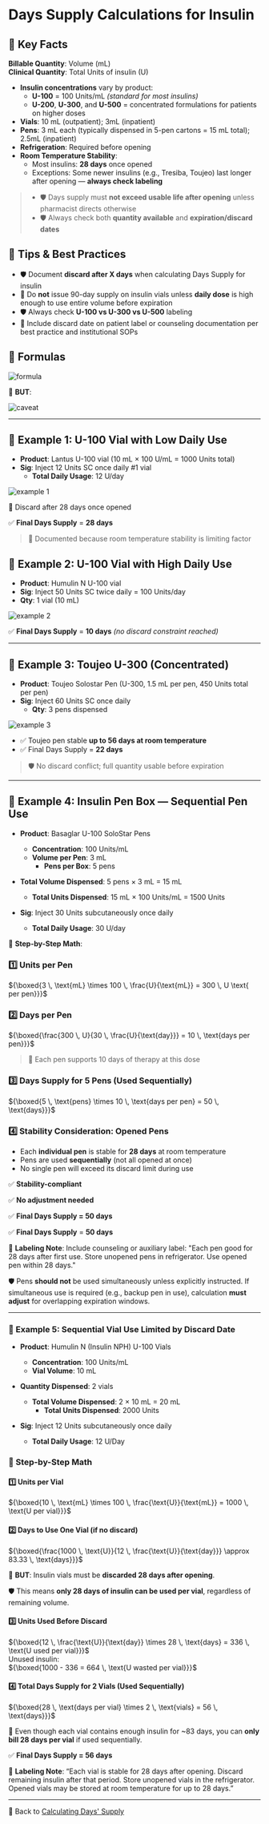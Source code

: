 # Days Supply Calculations for Insulin

<!-- 
## Reference

Pharmacy Calculations, 6e; Morton Publishing | Chapter 13
-->

## 🔑 Key Facts

**Billable Quantity**: Volume (mL)  
**Clinical Quantity**: Total Units of insulin (U)

- **Insulin concentrations** vary by product:
  - **U-100** = 100 Units/mL *(standard for most insulins)*
  - **U-200**, **U-300**, and **U-500** = concentrated formulations for patients on higher doses
- **Vials**: 10 mL (outpatient); 3mL (inpatient)
- **Pens**: 3 mL each (typically dispensed in 5-pen cartons = 15 mL total); 2.5mL (inpatient)
- **Refrigeration**: Required before opening
- **Room Temperature Stability**:
  - Most insulins: **28 days** once opened
  - Exceptions: Some newer insulins (e.g., Tresiba, Toujeo) last longer after opening — **always check labeling**

>- 🛡️ Days supply must **not exceed usable life after opening** unless pharmacist directs otherwise  
>- 🛡️ Always check both **quantity available** and **expiration/discard dates**

## 🚨 Tips & Best Practices

- 🛡️ Document **discard after X days** when calculating Days Supply for insulin
- 🚨 Do **not** issue 90-day supply on insulin vials unless **daily dose** is high enough to use entire volume before expiration
- 🛡️ Always check **U-100 vs U-300 vs U-500** labeling
- 📍 Include discard date on patient label or counseling documentation per best practice and institutional SOPs

## 🔢 Formulas

![formula](./img/insulin_days/formula.PNG)
<!-- ${\boxed{\text{Total Units Available} = \text{mL Dispensed} \times \text{Units/mL}}}$

${\boxed{\text{Days Supply} = \frac{\text{Total Units Available}}{\text{Units Per Diem}}}}$ -->

🛑 **BUT**:

![caveat](./img/insulin_days/caveat.PNG)
<!-- ${\boxed{\text{Max Days Supply} = \text{Minimum of: Calculated Supply OR Expiration After Opening}}}$ -->

---

## 💉 Example 1: U-100 Vial with Low Daily Use

- **Product**: Lantus U-100 vial (10 mL × 100 U/mL = 1000 Units total)
- **Sig**: Inject 12 Units SC once daily #1 vial
  - **Total Daily Usage**: 12 U/day  

![example 1](./img/insulin_days/ex1.PNG)
<!-- ${\boxed{\text{Total Units in Vial} = 10 \, \text{mL} \times 100 \, \frac{U}{\text{mL}} = 1000 \, U}}$  
${\boxed{\text{Theoretical Days Supply} = \frac{1000 \, U}{12 \, \frac{U}{\text{day}}} = 83.33 \Rightarrow 83 \, \text{days}}}$ -->

🛑 Discard after 28 days once opened

✅ **Final Days Supply** = **28 days**

> 📍 Documented because room temperature stability is limiting factor

## 💉 Example 2: U-100 Vial with High Daily Use

- **Product**: Humulin N U-100 vial  
- **Sig**: Inject 50 Units SC twice daily = 100 Units/day  
- **Qty**: 1 vial (10 mL)

![example 2](./img/insulin_days/ex2.PNG)
<!-- ${\boxed{\text{Total Units} = 10 \, \text{mL} \times 100 \, \frac{U}{\text{mL}} = 1000 \, U}}$  
${\boxed{\text{Theoretical Days Supply} = \frac{1000 \, U}{100 \, \frac{U}{\text{day}}} = 10 \, \text{days}}}$ -->

✅ **Final Days Supply** = **10 days** *(no discard constraint reached)*

---

## 💉 Example 3: Toujeo U-300 (Concentrated)

- **Product**: Toujeo Solostar Pen (U-300, 1.5 mL per pen, 450 Units total per pen)  
- **Sig**: Inject 60 Units SC once daily  
  - **Qty**: 3 pens dispensed

![example 3](./img/insulin_days/ex3.PNG)
<!-- ${\boxed{\text{Total Units} = 3 \times 450 = 1350 \, U}}$  
${\boxed{\text{Theoretical Days Supply} = \frac{1350 \, U}{60 \, \frac{U}{\text{day}}} = 22.5 \Rightarrow 22 \, \text{days}}}$ -->

- ✅ Toujeo pen stable **up to 56 days at room temperature**  
- ✅ Final Days Supply = **22 days**

> 🛡️ No discard conflict; full quantity usable before expiration

---

## 💉 Example 4: Insulin Pen Box — Sequential Pen Use

- **Product**: Basaglar U-100 SoloStar Pens  
  - **Concentration**: 100 Units/mL  
  - **Volume per Pen**: 3 mL  
    - **Pens per Box**: 5 pens  
- **Total Volume Dispensed**: 5 pens × 3 mL = 15 mL  
  - **Total Units Dispensed**: 15 mL × 100 Units/mL = 1500 Units

- **Sig**: Inject 30 Units subcutaneously once daily  
  - **Total Daily Usage**: 30 U/day  

🔢 **Step-by-Step Math**:

### 1️⃣ Units per Pen

${\boxed{3 \, \text{mL} \times 100 \, \frac{U}{\text{mL}} = 300 \, U \text{ per pen}}}$

### 2️⃣ Days per Pen

${\boxed{\frac{300 \, U}{30 \, \frac{U}{\text{day}}} = 10 \, \text{days per pen}}}$

> 📍 Each pen supports 10 days of therapy at this dose

### 3️⃣ Days Supply for 5 Pens (Used Sequentially)

${\boxed{5 \, \text{pens} \times 10 \, \text{days per pen} = 50 \, \text{days}}}$

### 4️⃣ Stability Consideration: Opened Pens

- Each **individual pen** is stable for **28 days** at room temperature
- Pens are used **sequentially** (not all opened at once)
- No single pen will exceed its discard limit during use

✅ **Stability-compliant**  

✅ **No adjustment needed**  

✅ **Final Days Supply = 50 days**

✅ **Final Days Supply** = **50 days**

📍 **Labeling Note**: Include counseling or auxiliary label: "Each pen good for 28 days after first use. Store unopened pens in refrigerator. Use opened pen within 28 days."

🛡️ Pens **should not** be used simultaneously unless explicitly instructed. If simultaneous use is required (e.g., backup pen in use), calculation **must adjust** for overlapping expiration windows.

---

### 💉 Example 5: Sequential Vial Use Limited by Discard Date

- **Product**: Humulin N (Insulin NPH) U-100 Vials  
  - **Concentration**: 100 Units/mL  
  - **Vial Volume**: 10 mL  
- **Quantity Dispensed**: 2 vials  
  - **Total Volume Dispensed**: 2 × 10 mL = 20 mL  
    - **Total Units Dispensed**: 2000 Units

- **Sig**: Inject 12 Units subcutaneously once daily  
  - **Total Daily Usage**: 12 U/Day

### 🔢 Step-by-Step Math

#### 1️⃣ Units per Vial

${\boxed{10 \, \text{mL} \times 100 \, \frac{\text{U}}{\text{mL}} = 1000 \, \text{U per vial}}}$

#### 2️⃣ Days to Use One Vial (if no discard)

${\boxed{\frac{1000 \, \text{U}}{12 \, \frac{\text{U}}{\text{day}}} \approx 83.33 \, \text{days}}}$

🚨 **BUT**: Insulin vials must be **discarded 28 days after opening**.

🛡️ This means **only 28 days of insulin can be used per vial**, regardless of remaining volume.

#### 3️⃣ Units Used Before Discard

${\boxed{12 \, \frac{\text{U}}{\text{day}} \times 28 \, \text{days} = 336 \, \text{U used per vial}}}$  
Unused insulin:  
${\boxed{1000 - 336 = 664 \, \text{U wasted per vial}}}$

#### 4️⃣ Total Days Supply for 2 Vials (Used Sequentially)

${\boxed{28 \, \text{days per vial} \times 2 \, \text{vials} = 56 \, \text{days}}}$

📍 Even though each vial contains enough insulin for ~83 days, you can **only bill 28 days per vial** if used sequentially.

✅ **Final Days Supply = 56 days**

📍 **Labeling Note**: “Each vial is stable for 28 days after opening. Discard remaining insulin after that period. Store unopened vials in the refrigerator. Opened vials may be stored at room temperature for up to 28 days.”

---

🔗 Back to [Calculating Days' Supply](./days_supply.md)
